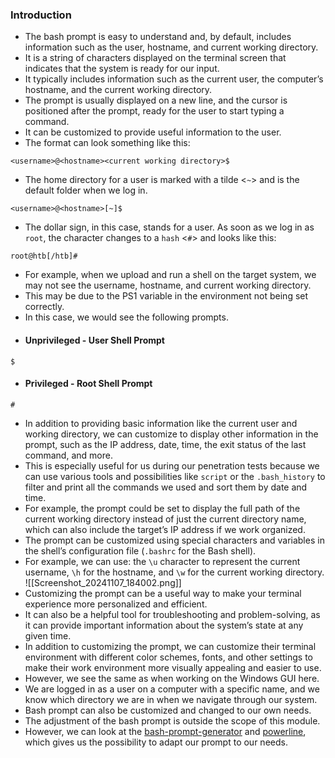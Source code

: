 ### Introduction
- The bash prompt is easy to understand and, by default, includes information such as the user, hostname, and current working directory. 
- It is a string of characters displayed on the terminal screen that indicates that the system is ready for our input. 
- It typically includes information such as the current user, the computer’s hostname, and the current working directory. 
- The prompt is usually displayed on a new line, and the cursor is positioned after the prompt, ready for the user to start typing a command.
- It can be customized to provide useful information to the user.
- The format can look something like this:
```shell-session
<username>@<hostname><current working directory>$
```
- The home directory for a user is marked with a tilde <`~`> and is the default folder when we log in.
```shell-session
<username>@<hostname>[~]$
```
- The dollar sign, in this case, stands for a user. As soon as we log in as `root`, the character changes to a `hash` <`#`> and looks like this:
```shell-session
root@htb[/htb]#
```
- For example, when we upload and run a shell on the target system, we may not see the username, hostname, and current working directory. 
- This may be due to the PS1 variable in the environment not being set correctly. 
- In this case, we would see the following prompts.
- #### Unprivileged - User Shell Prompt
```shell-session
$
```
- #### Privileged - Root Shell Prompt
```shell-session
#
```
- In addition to providing basic information like the current user and working directory, we can customize to display other information in the prompt, such as the IP address, date, time, the exit status of the last command, and more. 
- This is especially useful for us during our penetration tests because we can use various tools and possibilities like `script` or the `.bash_history` to filter and print all the commands we used and sort them by date and time. 
- For example, the prompt could be set to display the full path of the current working directory instead of just the current directory name, which can also include the target’s IP address if we work organized.
- The prompt can be customized using special characters and variables in the shell’s configuration file (`.bashrc` for the Bash shell). 
- For example, we can use: the `\u` character to represent the current username, `\h` for the hostname, and `\w` for the current working directory.
![[Screenshot_20241107_184002.png]]
- Customizing the prompt can be a useful way to make your terminal experience more personalized and efficient. 
- It can also be a helpful tool for troubleshooting and problem-solving, as it can provide important information about the system’s state at any given time.
- In addition to customizing the prompt, we can customize their terminal environment with different color schemes, fonts, and other settings to make their work environment more visually appealing and easier to use.
- However, we see the same as when working on the Windows GUI here.
- We are logged in as a user on a computer with a specific name, and we know which directory we are in when we navigate through our system.
- Bash prompt can also be customized and changed to our own needs. 
- The adjustment of the bash prompt is outside the scope of this module. 
- However, we can look at the [bash-prompt-generator](https://bash-prompt-generator.org/) and [powerline](https://github.com/powerline/powerline), which gives us the possibility to adapt our prompt to our needs.
